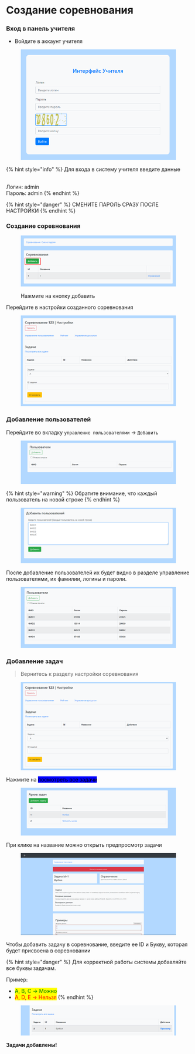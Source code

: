 # Создание соревнования

### Вход в панель учителя

* Войдите в аккаунт учителя



<figure><img src="../.gitbook/assets/image (10).png" alt=""><figcaption></figcaption></figure>

{% hint style="info" %}
Для входа в систему учителя введите данные

\
Логин: admin\
Пароль: admin
{% endhint %}

{% hint style="danger" %}
СМЕНИТЕ ПАРОЛЬ СРАЗУ ПОСЛЕ НАСТРОЙКИ
{% endhint %}

### Создание соревнования

<figure><img src="../.gitbook/assets/image (1) (1).png" alt=""><figcaption><p>Нажмите на кнопку добавить</p></figcaption></figure>

Перейдите в настройки созданного соревнования

<figure><img src="../.gitbook/assets/image (2) (1).png" alt=""><figcaption></figcaption></figure>

### Добавление пользователей

Перейдите во вкладку `управление пользователями` -> `Добавить`

<figure><img src="../.gitbook/assets/image (3) (1).png" alt=""><figcaption></figcaption></figure>

{% hint style="warning" %}
Обратите внимание, что каждый пользователь на новой строке
{% endhint %}

<figure><img src="../.gitbook/assets/image (4) (1).png" alt=""><figcaption></figcaption></figure>

После добавление пользователей их будет видно в разделе управление пользователями, их фамилии, логины и пароли.

<figure><img src="../.gitbook/assets/image (5) (1).png" alt=""><figcaption></figcaption></figure>



### Добавление задач

> Вернитесь к разделу настройки соревнования

<figure><img src="../.gitbook/assets/image (7) (1).png" alt=""><figcaption></figcaption></figure>

Нажмите на  <mark style="background-color:blue;">посмотреть все задачи</mark>

<figure><img src="../.gitbook/assets/image (8) (1).png" alt=""><figcaption></figcaption></figure>

При клике на название можно открыть предпросмотр задачи

<figure><img src="../.gitbook/assets/image (9) (1).png" alt=""><figcaption></figcaption></figure>

Чтобы добавить задачу в соревнование, введите ее ID и Букву, которая будет присвоена в соревновании

{% hint style="danger" %}
Для корректной работы системы добавляйте все буквы задачам.

Пример:

* <mark style="color:green;">А, B, C -> Можно</mark>
* <mark style="color:red;">A, D, E -> Нельзя</mark>
{% endhint %}

<figure><img src="../.gitbook/assets/image (10) (1).png" alt=""><figcaption></figcaption></figure>

**Задачи добавлены!**



